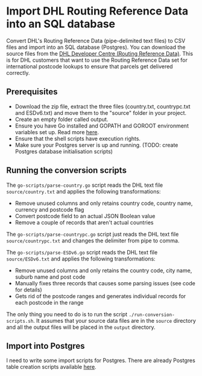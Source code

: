 # Import DHL Routing Reference Data into an SQL database

Convert DHL's Routing Reference Data (pipe-delimited text files) to CSV files and 
import into an SQL database (Postgres). You can download the source files from the
[DHL Developer Centre (Routing Reference Data)](http://www.dhl.co.uk/content/gb/en/express/resource_centre/integrated_shipping_solutions/developer_download_centre1.html). 
This is for DHL customers that want to use the Routing Reference Data set for 
international postcode lookups to ensure that parcels get delivered correctly.

## Prerequisites

- Download the zip file, extract the three files (country.txt, countrypc.txt and ESDv6.txt) 
and move them to the "source" folder in your project. 
- Create an empty folder called output.
- Ensure you have Go installed and GOPATH and GOROOT environment variables set up. 
Read more [here](http://golang.org/doc/install).
- Ensure that the shell scripts have execution rights.
- Make sure your Postgres server is up and running. (TODO: create Postgres database initialisation scripts)

## Running the conversion scripts

The `go-scripts/parse-country.go` script reads the DHL text file `source/country.txt` 
and applies the following transformations:
- Remove unused columns and only retains country code, country name, currency and postcode flag
- Convert postcode field to an actual JSON Boolean value
- Remove a couple of records that aren't actual countries

The `go-scripts/parse-countrypc.go` script just reads the DHL text file `source/countrypc.txt`
and changes the delimiter from pipe to comma.

The `go-scripts/parse-ESDv6.go` script reads the DHL text file `source/ESDv6.txt`
and applies the following transformations:
- Remove unused columns and only retains the country code, city name, suburb name and post code
- Manually fixes three records that causes some parsing issues (see code for details)
- Gets rid of the postcode ranges and generates individual records for each postcode in the range

The only thing you need to do is to run the script `./run-conversion-scripts.sh`. 
It assumes that your source data files are in the `source` directory and all the output files 
will be placed in the `output` directory.

## Import into Postgres

I need to write some import scripts for Postgres. There are already Postgres table creation
scripts available [here](https://github.com/leeprovoost/dhl-routing-reference-data-parser/tree/master/parse-to-csv/sql-scripts).

